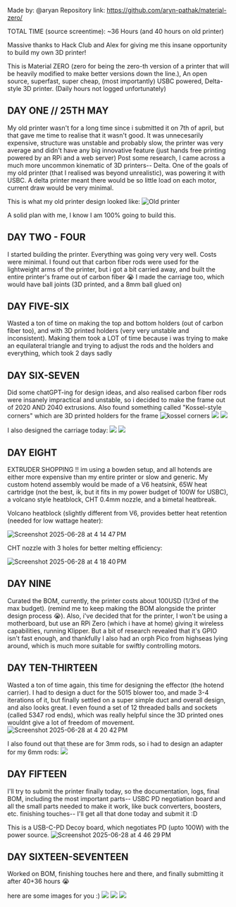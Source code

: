 Made by: @aryan Repository link: https://github.com/aryn-pathak/material-zero/ 

TOTAL TIME (source screentime): ~36 Hours (and 40 hours on old printer)


Massive thanks to Hack Club and Alex for giving me this insane opportunity to build my own 3D printer!

This is Material ZERO (zero for being the zero-th version of a printer that will be heavily modified to make better versions down the line.), An open source, superfast, super cheap, (most importantly) USBC powered, Delta-style 3D printer.
(Daily hours not logged unfortunately)

## DAY ONE // 25TH MAY
My old printer wasn't for a long time since i submitted it on 7th of april, but that gave me time to realise that it wasn't good. It was unnecesarily expensive, structure was unstable and probably slow, the printer was very average and didn't have any big innovative feature (just hands free printing powered by an RPi and a web server)
Post some research, I came across a much more uncommon kinematic of 3D printers-- Delta. One of the goals of my old printer (that I realised was beyond unrealistic), was powering it with USBC. A delta printer meant there would be so little load on each motor, current draw would be very minimal.

This is what my old printer design looked like:
![Old printer](https://github.com/user-attachments/assets/cfee9257-4fa6-4e00-8f99-df310d8d2bae)

A solid plan with me, I know I am 100% going to build this.

## DAY TWO - FOUR
I started building the printer. Everything was going very very well. Costs were minimal. I found out that carbon fiber rods were used for the lightweight arms of the printer, but i got a bit carried away, and built the entire printer's frame out of carbon fiber :sob:
I made the carriage too, which would have ball joints (3D printed, and a 8mm ball glued on)

## DAY FIVE-SIX
Wasted a ton of time on making the top and bottom holders (out of carbon fiber too), and with 3D printed holders (very very unstable and inconsistent). Making them took a LOT of time because i was trying to make an equilateral triangle and trying to adjust the rods and the holders and everything, which took 2 days sadly

## DAY SIX-SEVEN
Did some chatGPT-ing for design ideas, and also realised carbon fiber rods were insanely impractical and unstable, so i decided to make the frame out of 2020 AND 2040 extrusions. Also found something called "Kossel-style corners" which are 3D printed holders for the frame
![kossel corners](https://hc-cdn.hel1.your-objectstorage.com/s/v3/8a7604047e90eb4ef0b0df3963680a9203d99c77_img_0406.jpg)
![](https://hc-cdn.hel1.your-objectstorage.com/s/v3/f475f5214940dc7380f694d27d2b6b7d532c8e06_img_0405.jpg)
![](https://hc-cdn.hel1.your-objectstorage.com/s/v3/166e2051e640e8bdc4808fcce23239e446d3f43c_img_0404.jpg)

I also designed the carriage today:
![](https://hc-cdn.hel1.your-objectstorage.com/s/v3/ef8303c50a4711215ca1f171c3fa7ccdd9aba0fc_img_0408.jpg)
![](https://hc-cdn.hel1.your-objectstorage.com/s/v3/8a7604047e90eb4ef0b0df3963680a9203d99c77_img_0406.jpg)


## DAY EIGHT
EXTRUDER SHOPPING !! im using a bowden setup, and all hotends are either more expensive than my entire printer or slow and generic. My custom hotend assembly would be made of a V6 heatsink, 65W heat cartridge (not the best, ik, but it fits in my power budget of 100W for USBC), a volcano style heatblock, CHT 0.4mm nozzle, and a bimetal heatbreak.

Volcano heatblock (slightly different from V6, provides better heat retention (needed for low wattage heater):

![Screenshot 2025-06-28 at 4 14 47 PM](https://github.com/user-attachments/assets/d5832562-6553-4279-9ab4-93b98a9eafd1)

CHT nozzle with 3 holes for better melting efficiency:

![Screenshot 2025-06-28 at 4 18 40 PM](https://github.com/user-attachments/assets/7d97036f-7f84-475a-bb57-4e15fd1c525d)


## DAY NINE
Curated the BOM, currently, the printer costs about 100USD (1/3rd of the max budget). (remind me to keep making the BOM alongside the printer design process :sob:). Also, i've decided that for the printer, I won't be using a motherboard, but use an RPi Zero (which i have at home) giving it wireless capabilities, running Klipper. But a bit of research revealed that it's GPIO isn't fast enough, and thankfully I also had an orph Pico from highseas lying around, which is much more suitable for swiftly controlling motors.

## DAY TEN-THIRTEEN
Wasted a ton of time again, this time for designing the effector (the hotend carrier). I had to design a duct for the 5015 blower too, and made 3-4 iterations of it, but finally settled on a super simple duct and overall design, and also looks great.
I even found a set of 12 threaded balls and sockets (called 5347 rod ends), which was really helpful since the 3D printed ones wouldnt give a lot of freedom of movement.
![Screenshot 2025-06-28 at 4 20 42 PM](https://github.com/user-attachments/assets/507b3bdf-74cb-45fe-9db7-881fd83b56eb)

I also found out that these are for 3mm rods, so i had to design an adapter for my 6mm rods:
![](https://hc-cdn.hel1.your-objectstorage.com/s/v3/e49f08b74417b5816ad6a0c806ddaac74bfa6177_img_0409.jpg)

## DAY FIFTEEN
I'll try to submit the printer finally today, so the documentation, logs, final BOM, including the most important parts-- USBC PD negotiation board and all the small parts needed to make it work, like buck converters, boosters, etc. finishing touches-- I'll get all that done today and submit it :D

This is a USB-C-PD Decoy board, which negotiates PD (upto 100W) with the power source.
![Screenshot 2025-06-28 at 4 46 29 PM](https://github.com/user-attachments/assets/6af279ec-269a-4f9d-82ea-cc379ece18f1)

## DAY SIXTEEN-SEVENTEEN
Worked on BOM, finishing touches here and there, and finally submitting it after 40+36 hours 😭

here are some images for you :)
![](https://hc-cdn.hel1.your-objectstorage.com/s/v3/8a4dcad0904abcef704119de1344ff9c21bd588e_img-20250609-wa0000.jpg)
![](https://hc-cdn.hel1.your-objectstorage.com/s/v3/85646aa2813d91d2908066b0b6b41089a6ea1d99_img-20250609-wa0001.jpg)
![](https://hc-cdn.hel1.your-objectstorage.com/s/v3/7a84de9ee1d1bf4c3e9fcd3e8fa14ff9d337cd1a_img-20250609-wa0002.jpg)
